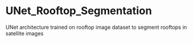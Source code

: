 # UNet_Rooftop_Segmentation
UNet architecture trained on rooftop image dataset to segment rooftops in satellite images
